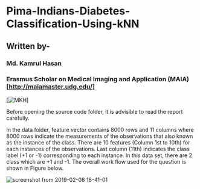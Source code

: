 # Pima-Indians-Diabetes-Classification-Using-kNN

## Written by-
### Md. Kamrul Hasan 
### Erasmus Scholar on Medical Imaging and Application (MAIA) [http://maiamaster.udg.edu/]
[![MKH](https://cdn.rawgit.com/sindresorhus/awesome/d7305f38d29fed78fa85652e3a63e154dd8e8829/media/badge.svg)] <br />

Before opening the source code folder, it is advisible to read the report carefully. 

In the data folder, feature vector contains 8000 rows and 11 columns where 8000 rows indicate the measurements of the observations that also known as the instance of the class. There are 10 features (Column 1st to 10th) for each instances of the observations. Last column (11th) indicates the class label (+1 or -1) corresponding to each instance. In this data set, there are 2 class which are +1 and -1. The overall work flow used for the question is shown in Figure below. 

![screenshot from 2019-02-08 18-41-01](https://user-images.githubusercontent.com/32570071/52495875-342cf980-2bd2-11e9-9afe-6da0b9b778e5.png)
